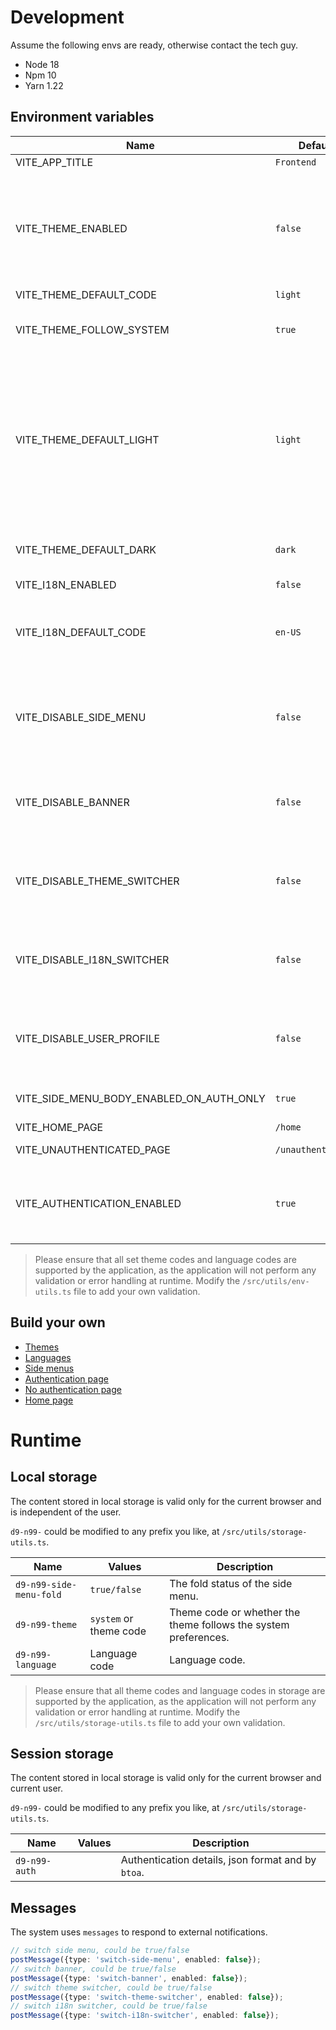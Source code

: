 # Development

Assume the following envs are ready, otherwise contact the tech guy.

- Node 18
- Npm 10
- Yarn 1.22

## Environment variables

| Name                                     | Default            | Optional | Description                                                                                                                                                                                                                                                                                                   |
|------------------------------------------|--------------------|----------|---------------------------------------------------------------------------------------------------------------------------------------------------------------------------------------------------------------------------------------------------------------------------------------------------------------|
| VITE_APP_TITLE                           | `Frontend`         | Y        | The title of the app.                                                                                                                                                                                                                                                                                         |
| VITE_THEME_ENABLED                       | `false`            | Y        | Enable themes. Any theme-related feature must have the theme enabled first. If the theme is not enabled, it means the application uses a single theme and does not provide any switching feature.                                                                                                             |
| VITE_THEME_DEFAULT_CODE                  | `light`            | Y        | Default theme code.                                                                                                                                                                                                                                                                                           |
| VITE_THEME_FOLLOW_SYSTEM                 | `true`             | Y        | Could follow system theme. Only effective within the browser, not across browsers.                                                                                                                                                                                                                            |
| VITE_THEME_DEFAULT_LIGHT                 | `light`            | Y        | When the default theme code is not set, the application will configure itself based on the system preferences. If the browser preference is set to `light`, it will use the theme code specified by this parameter. Additionally, if system preference-based settings are enabled, the same rules will apply. |
| VITE_THEME_DEFAULT_DARK                  | `dark`             | Y        | The same as `VITE_THEME_DEFAULT_LIGHT`, responding to the `dark` preference.                                                                                                                                                                                                                                  |
| VITE_I18N_ENABLED                        | `false`            | Y        | Enabled i18n.                                                                                                                                                                                                                                                                                                 |
| VITE_I18N_DEFAULT_CODE                   | `en-US`            | Y        | Default i18n code. If not set, the application will first automatically detect `navigator.language`; if there is no value, it will use the default value.                                                                                                                                                     |
| VITE_DISABLE_SIDE_MENU                   | `false`            | Y        | Disable the side menu. Any side-menu-related feature must be the banner enabled first. Even if set to `true`, the menu can still be enabled by `message`.                                                                                                                                                     |
| VITE_DISABLE_BANNER                      | `false`            | Y        | Disable the banner. Any banner-related feature must be the banner enabled first. Even if set to `true`, the menu can still be enabled by `message`.                                                                                                                                                           |
| VITE_DISABLE_THEME_SWITCHER              | `false`            | Y        | Disable the theme switcher, it is side-menu-related and banner-related. Even if set to `true`, the menu can still be enabled by `message`.                                                                                                                                                                    |
| VITE_DISABLE_I18N_SWITCHER               | `false`            | Y        | Disable the i18n switcher, it is side-menu-related and banner-related. Even if set to `true`, the menu can still be enabled by `message`.                                                                                                                                                                     |
| VITE_DISABLE_USER_PROFILE                | `false`            | Y        | Disable the user profile, it is side-menu-related and banner-related. Even if set to `true`, the menu can still be enabled by `message`.                                                                                                                                                                      |
| VITE_SIDE_MENU_BODY_ENABLED_ON_AUTH_ONLY | `true`             | Y        | Side menu body only be displayed after authentication or not.                                                                                                                                                                                                                                                 |                                                                                                                                                                                                                                                                                                              
| VITE_HOME_PAGE                           | `/home`            | Y        | Home page url.                                                                                                                                                                                                                                                                                                |
| VITE_UNAUTHENTICATED_PAGE                | `/unauthenticated` | Y        | Unauthenticated page url, typically it is a login page.                                                                                                                                                                                                                                                       |
| VITE_AUTHENTICATION_ENABLED              | `true`             | Y        | Enable the authentication. Disable authentication means do authentication by external, and using message to notify this application.                                                                                                                                                                          |

> Please ensure that all set theme codes and language codes are supported by the application, as the application will not perform any
> validation or error handling at runtime. Modify the `/src/utils/env-utils.ts` file to add your own validation.

## Build your own

- [Themes](src/global-settings/theme.tsx)
- [Languages](src/global-settings/i18n.tsx)
- [Side menus](src/global-settings/menu.tsx)
- [Authentication page](src/work-area/unauthenticated/authentication.tsx)
- [No authentication page](src/work-area/unauthenticated/no-authentication.tsx)
- [Home page](src/work-area/home/index.tsx)

# Runtime

## Local storage

The content stored in local storage is valid only for the current browser and is independent of the user.

`d9-n99-` could be modified to any prefix you like, at `/src/utils/storage-utils.ts`.

| Name                    | Values                 | Description                                                     |
|-------------------------|------------------------|-----------------------------------------------------------------|
| `d9-n99-side-menu-fold` | `true/false`           | The fold status of the side menu.                               |
| `d9-n99-theme`          | `system` or theme code | Theme code or whether the theme follows the system preferences. |
| `d9-n99-language`       | Language code          | Language code.                                                  |

> Please ensure that all theme codes and language codes in storage are supported by the application, as the application will not perform any
> validation or error handling at runtime. Modify the `/src/utils/storage-utils.ts` file to add your own validation.

## Session storage

The content stored in local storage is valid only for the current browser and current user.

`d9-n99-` could be modified to any prefix you like, at `/src/utils/storage-utils.ts`.

| Name          | Values | Description                                        |
|---------------|--------|----------------------------------------------------|
| `d9-n99-auth` |        | Authentication details, json format and by `btoa`. |

## Messages

The system uses `messages` to respond to external notifications.

```ts
// switch side menu, could be true/false
postMessage({type: 'switch-side-menu', enabled: false});
// switch banner, could be true/false
postMessage({type: 'switch-banner', enabled: false});
// switch theme switcher, could be true/false
postMessage({type: 'switch-theme-switcher', enabled: false});
// switch i18n switcher, could be true/false
postMessage({type: 'switch-i18n-switcher', enabled: false});
```
